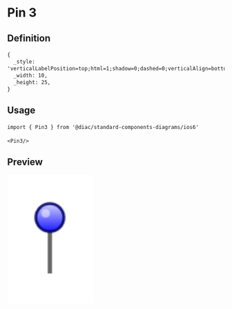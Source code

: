 # Pin 3

## Definition

```
{
  _style: 'verticalLabelPosition=top;html=1;shadow=0;dashed=0;verticalAlign=bottom;strokeWidth=1;shape=mxgraph.ios.iPin;fillColor2=#ccccff;fillColor3=#0000ff;strokeColor=#000066;',
  _width: 10,
  _height: 25,
}
```

## Usage

```
import { Pin3 } from '@diac/standard-components-diagrams/ios6'

<Pin3/>
```

## Preview

<img src="./pin-3.png" width="200"/>
